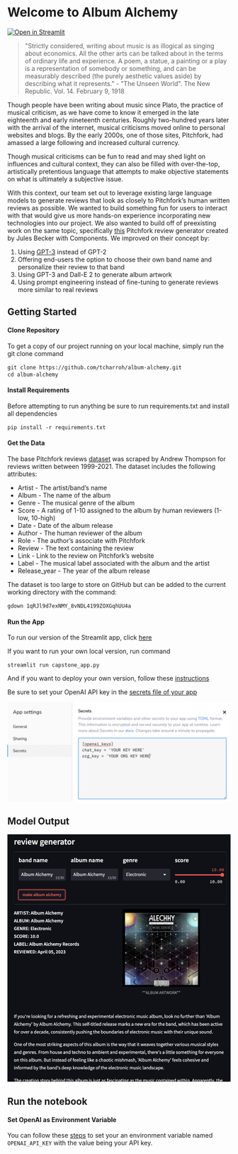 # Welcome to Album Alchemy
[![Open in Streamlit](https://static.streamlit.io/badges/streamlit_badge_black_white.svg)](https://album-alchemy.streamlit.app/)

<!-- <img width="160" alt="team-logo" src="https://user-images.githubusercontent.com/125633146/219563170-bf5c5073-2114-4cdb-9c51-d86149d96af3.png">
[Image generated using Stable Diffusion] -->

> "Strictly considered, writing about music is as illogical as singing about economics. All the other arts can be talked about in the terms of ordinary life and experience. A poem, a statue, a painting or a play is a representation of somebody or something, and can be measurably described (the purely aesthetic values aside) by describing what it represents." - "The Unseen World". The New Republic. Vol. 14. February 9, 1918

Though people have been writing about music since Plato, the practice of musical criticism, as we have come to know it emerged in the late eighteenth and early nineteenth centuries. Roughly two-hundred years later with the arrival of the internet, musical criticisms moved online to personal websites and blogs. By the early 2000s, one of those sites, Pitchfork, had amassed a large following and increased cultural currency.

Though musical criticisms can be fun to read and may shed light on influences and cultural context, they can also be filled with over-the-top, artistically pretentious language that attempts to make objective statements on what is ultimately a subjective issue. 

With this context, our team set out to leverage existing large language models to generate reviews that look as closely to Pitchfork’s human written reviews as possible.  We wanted to build something fun for users to interact with that would give us more hands-on experience incorporating new technologies into our project.  We also wanted to build off of preexisting work on the same topic, specifically [this](https://components.one/documentation/gpt-2-pitchfork-generator-tutorial) Pitchfork review generator created by Jules Becker with Components.  We improved on their concept by:
   1. Using [GPT-3](https://openai.com/blog/chatgpt) instead of GPT-2
   2. Offering end-users the option to choose their own band name and personalize their review to that band
   3. Using GPT-3 and Dall-E 2 to generate album artwork
   4. Using prompt engineering instead of fine-tuning to generate reviews more similar to real reviews

## Getting Started

#### Clone Repository

To get a copy of our project running on your local machine, simply run the git clone command

```
git clone https://github.com/tcharroh/album-alchemy.git
cd album-alchemy
```

#### Install Requirements

Before attempting to run anything be sure to run requirements.txt and install all dependencies

```
pip install -r requirements.txt
```

#### Get the Data

The base Pitchfork reviews [dataset](https://components.one/datasets/pitchfork-reviews-dataset) was scraped by Andrew Thompson for reviews written between 1999-2021. The dataset includes the following attributes:

   - Artist - The artist/band’s name
   - Album	- The name of the album
   - Genre	- The musical genre of the album
   - Score	- A rating of 1-10 assigned to the album by human reviewers (1-low, 10-high)
   - Date - Date of the album release
   - Author	- The human reviewer of the album
   - Role - The author’s associate with Pitchfork 
   - Review - The text containing the review	
   - Link - Link to the review on Pitchfork’s website
   - Label - The musical label associated with the album and the artist
   - Release_year - The year of the album release

The dataset is too large to store on GitHub but can be added to the current working directory with the command:

```
gdown 1qRJl9d7exNMY_8vNDL4199ZOXGqhUU4a
```

#### Run the App

To run our version of the Streamlit app, click [here](https://0-kbo-album-alchemy-capstone-app-0a12n5.streamlit.app/)

If you want to run your own local version, run command

```
streamlit run capstone_app.py
```

And if you want to deploy your own version, follow these [instructions](https://docs.streamlit.io/streamlit-community-cloud/get-started/deploy-an-app)

Be sure to set your OpenAI API key in the [secrets file of your app](https://docs.streamlit.io/streamlit-community-cloud/get-started/deploy-an-app/connect-to-data-sources/secrets-management)

![Secrets](secrets_file_sample.png)


## Model Output

![Sample](sample_aa.png)


## Run the notebook
#### Set OpenAI as Environment Variable
You can follow these [steps](https://www.twilio.com/blog/2017/01/how-to-set-environment-variables.html#:~:text=After%20%24Env%20%2C%20add%20a%20colon,you%20start%20from%20this%20shell.) to set your an environment variable named `OPENAI_API_KEY` with the value being your API key.

<!-- #### Evaluation

To ensure that our model does what we are claiming, we have included a few evaluation metrics.

#### Perplexity

How surprised are we to see these words given GPT-3's training data?  Luckily GPT-3 gives us the likelihood of each word it generates.

#### Degree of Memorization

How many 7-grams are present in the generated output that are also present in GPT-3's training data.  For this exercise, we assume that all of the Pitchfork reviews present in the dataset were also used in the training of GPT-3.  To learn more about the training of GPT-3, [see here](https://www.springboard.com/blog/data-science/machine-learning-gpt-3-open-ai/#:~:text=Common%20Crawl%20corpus%20contains%20petabytes%20of%20data%20collected%20over%208%20years%20of%20web%20crawling.%20The%20corpus%20contains%20raw%20web%20page%20data%2C%20metadata%20extracts%20and%20text%20extracts%20with%20light%20filtering.).

#### Humanness

We ask GPT-3 whether a human has written the review just generated by GPT-3 and with what probability it believes in its answer.

#### Cosine Similarity

A comparison using cosine similarity between a review generated by our model and a real Pitchfork review of the same band name, genre, and score.

### Further Work

Our original plan was to fold in a Stable Diffusion model that would use our generated album review to generate album artwork for our fictional band.  Due to computing and time limitations, we decided to scrap that aspect of this project and focus our efforts on the text generation. 

##### Thanks for checking out our project and playing along!
##### - The Album Alchemy Team -->

